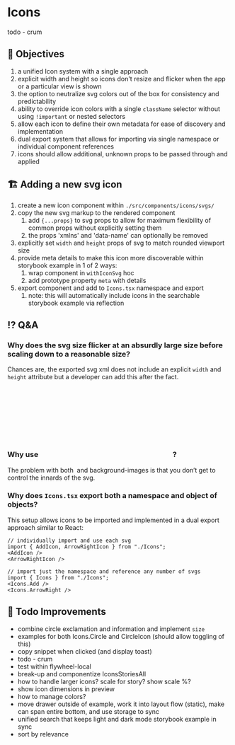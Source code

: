 # Icons

todo - crum

## 🎯 Objectives

1. a unified Icon system with a single approach
1. explicit width and height so icons don't resize and flicker when the app or a particular view is shown
1. the option to neutralize svg colors out of the box for consistency and predictability
1. ability to override icon colors with a single `className` selector without using `!important` or nested selectors
1. allow each icon to define their own metadata for ease of discovery and implementation
1. dual export system that allows for importing via single namespace or individual component references
1. icons should allow additional, unknown props to be passed through and applied

## 🏗 Adding a new svg icon

1. create a new icon component within `./src/components/icons/svgs/`
1. copy the new svg markup to the rendered component
    1. add `{...props}` to svg props to allow for maximum flexibility of common props without explicitly setting them
    1. the props 'xmlns' and 'data-name' can optionally be removed
1. explicitly set `width` and `height` props of svg to match rounded viewport size
1. provide meta details to make this icon more discoverable within storybook example in 1 of 2 ways:
    1. wrap component in `withIconSvg` hoc
    1. add prototype property `meta` with details
1. export component and add to `Icons.tsx` namespace and export
    1. note: this will automatically include icons in the searchable storybook example via reflection

## ⁉️ Q&A

### Why does the svg size flicker at an absurdly large size before scaling down to a reasonable size?

Chances are, the exported svg xml does not include an explicit `width` and `height` attribute
but a developer can add this after the fact.

### Why use <svg>? Why not <img>?

The problem with both <img> and background-images is that you don’t get to control the innards of the svg.

### Why does `Icons.tsx` export both a namespace and object of objects?

This setup allows icons to be imported and implemented in a dual export approach similar to React:

```
// individually import and use each svg
import { AddIcon, ArrowRightIcon } from "./Icons";
<AddIcon />
<ArrowRightIcon />

// import just the namespace and reference any number of svgs
import { Icons } from "./Icons";
<Icons.Add />
<Icons.ArrowRight />
```

## 📝 Todo Improvements

* combine circle exclamation and information and implement `size`
* examples for both Icons.Circle and CircleIcon (should allow toggling of this)
* copy snippet when clicked (and display toast)
* todo - crum
* test within flywheel-local
* break-up and componentize IconsStoriesAll
* how to handle larger icons? scale for story? show scale %?
* show icon dimensions in preview
* how to manage colors?
* move drawer outside of example, work it into layout flow (static), make can span entire bottom, and use storage to sync
* unified search that keeps light and dark mode storybook example in sync
* sort by relevance
